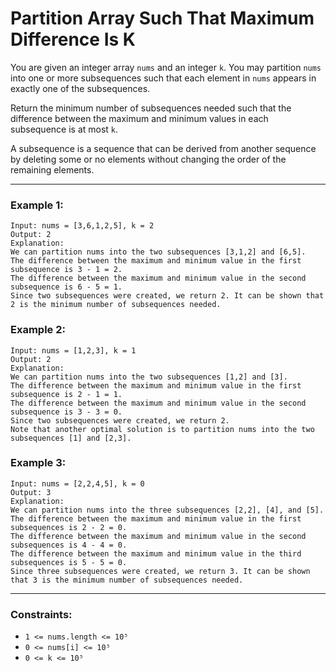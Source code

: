 # Partition Array Such That Maximum Difference Is K

You are given an integer array `nums` and an integer `k`. You may partition `nums` into one or more subsequences such that each element in `nums` appears in exactly one of the subsequences.

Return the minimum number of subsequences needed such that the difference between the maximum and minimum values in each subsequence is at most `k`.

A subsequence is a sequence that can be derived from another sequence by deleting some or no elements without changing the order of the remaining elements.

---

### Example 1:
```
Input: nums = [3,6,1,2,5], k = 2  
Output: 2  
Explanation:  
We can partition nums into the two subsequences [3,1,2] and [6,5].  
The difference between the maximum and minimum value in the first subsequence is 3 - 1 = 2.  
The difference between the maximum and minimum value in the second subsequence is 6 - 5 = 1.  
Since two subsequences were created, we return 2. It can be shown that 2 is the minimum number of subsequences needed.
```

### Example 2:
```
Input: nums = [1,2,3], k = 1  
Output: 2  
Explanation:  
We can partition nums into the two subsequences [1,2] and [3].  
The difference between the maximum and minimum value in the first subsequence is 2 - 1 = 1.  
The difference between the maximum and minimum value in the second subsequence is 3 - 3 = 0.  
Since two subsequences were created, we return 2.  
Note that another optimal solution is to partition nums into the two subsequences [1] and [2,3].
```

### Example 3:
```
Input: nums = [2,2,4,5], k = 0  
Output: 3  
Explanation:  
We can partition nums into the three subsequences [2,2], [4], and [5].  
The difference between the maximum and minimum value in the first subsequences is 2 - 2 = 0.  
The difference between the maximum and minimum value in the second subsequences is 4 - 4 = 0.  
The difference between the maximum and minimum value in the third subsequences is 5 - 5 = 0.  
Since three subsequences were created, we return 3. It can be shown that 3 is the minimum number of subsequences needed.
```

---

### Constraints:
- `1 <= nums.length <= 10⁵`
- `0 <= nums[i] <= 10⁵`
- `0 <= k <= 10⁵`
